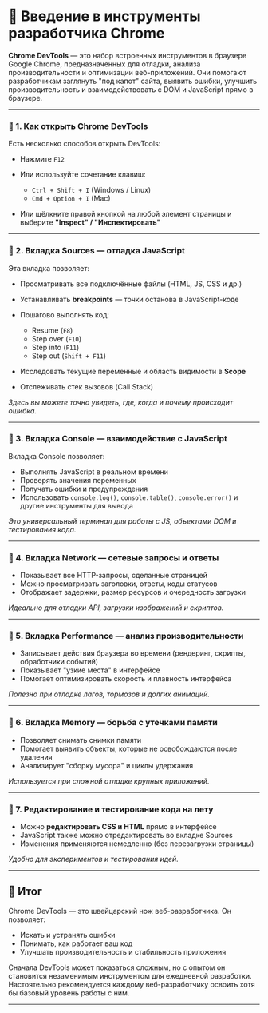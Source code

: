 # 📌️ Введение в инструменты разработчика Chrome

**Chrome DevTools** — это набор встроенных инструментов в браузере Google Chrome, предназначенных для отладки, анализа производительности и оптимизации веб-приложений. Они помогают разработчикам заглянуть "под капот" сайта, выявить ошибки, улучшить производительность и взаимодействовать с DOM и JavaScript прямо в браузере.

---

### 🔹 1. Как открыть Chrome DevTools

Есть несколько способов открыть DevTools:

* Нажмите `F12`
* Или используйте сочетание клавиш:

    * `Ctrl + Shift + I` (Windows / Linux)
    * `Cmd + Option + I` (Mac)
* Или щёлкните правой кнопкой на любой элемент страницы и выберите **"Inspect" / "Инспектировать"**

---

### 🔹 2. Вкладка **Sources** — отладка JavaScript

Эта вкладка позволяет:

* Просматривать все подключённые файлы (HTML, JS, CSS и др.)
* Устанавливать **breakpoints** — точки останова в JavaScript-коде
* Пошагово выполнять код:

    * Resume (`F8`)
    * Step over (`F10`)
    * Step into (`F11`)
    * Step out (`Shift + F11`)
* Исследовать текущие переменные и область видимости в **Scope**
* Отслеживать стек вызовов (Call Stack)

*Здесь вы можете точно увидеть, где, когда и почему происходит ошибка.*

---

### 🔹 3. Вкладка **Console** — взаимодействие с JavaScript

Вкладка Console позволяет:

* Выполнять JavaScript в реальном времени
* Проверять значения переменных
* Получать ошибки и предупреждения
* Использовать `console.log()`, `console.table()`, `console.error()` и другие инструменты для вывода

*Это универсальный терминал для работы с JS, объектами DOM и тестирования кода.*

---

### 🔹 4. Вкладка **Network** — сетевые запросы и ответы

* Показывает все HTTP-запросы, сделанные страницей
* Можно просматривать заголовки, ответы, коды статусов
* Отображает задержки, размер ресурсов и очередность загрузки

*Идеально для отладки API, загрузки изображений и скриптов.*

---

### 🔹 5. Вкладка **Performance** — анализ производительности

* Записывает действия браузера во времени (рендеринг, скрипты, обработчики событий)
* Показывает "узкие места" в интерфейсе
* Помогает оптимизировать скорость и плавность интерфейса

*Полезно при отладке лагов, тормозов и долгих анимаций.*

---

### 🔹 6. Вкладка **Memory** — борьба с утечками памяти

* Позволяет снимать снимки памяти
* Помогает выявить объекты, которые не освобождаются после удаления
* Анализирует "сборку мусора" и циклы удержания

*Используется при сложной отладке крупных приложений.*

---

### 🔹️ 7. Редактирование и тестирование кода на лету

* Можно **редактировать CSS и HTML** прямо в интерфейсе
* JavaScript также можно отредактировать во вкладке Sources
* Изменения применяются немедленно (без перезагрузки страницы)

*Удобно для экспериментов и тестирования идей.*

---

## 🎯 Итог

Chrome DevTools — это швейцарский нож веб-разработчика. Он позволяет:

* Искать и устранять ошибки
* Понимать, как работает ваш код
* Улучшать производительность и стабильность приложения

Сначала DevTools может показаться сложным, но с опытом он становится незаменимым инструментом для ежедневной разработки. Настоятельно рекомендуется каждому веб-разработчику освоить хотя бы базовый уровень работы с ним.

---
